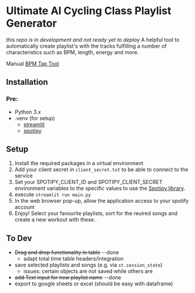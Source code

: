 # Ultimate AI Cycling Class Playlist Generator
_this repo is in development and not ready yet to deploy_
A helpful tool to automatically create playlist's with the tracks fulfilling a number of characteristics such as BPM, length, energy and more.

Manual [BPM Tap Tool](https://www.all8.com/tools/bpm.htm)

## Installation
### Pre:
- Python 3.x
- .venv (for setup)
  - [streamlit](https://docs.streamlit.io/library/get-started/installation)
  - [spotipy](https://spotipy.readthedocs.io/en/2.22.1/)

## Setup

1. Install the required packages in a virtual environment
2. Add your client secret in `client_secret.txt` to be able to connect to the service
3. Set your SPOTIPY_CLIENT_ID and SPOTIPY_CLIENT_SECRET environment variables to the specific values to use the [Spotipy library](https://spotipy.readthedocs.io/en/2.22.1/).
4. execute `streamlit run main.py`
5. In the web browser pop-up, allow the application access to your spotify account
6. Enjoy! Select your favourite playlists, sort for the reuired songs and create a new workout with these.


## To Dev
- ~~Drag and drop functionality in table~~ --done
    - adapt total time table headers/integration
- save selected playlists and songs (e.g. via `st.session_state`)
    - issues: certain objects are not saved while others are
- ~~add Text input for new playlist name~~  --done
- export to google sheets or excel (should be easy with dataframe)
